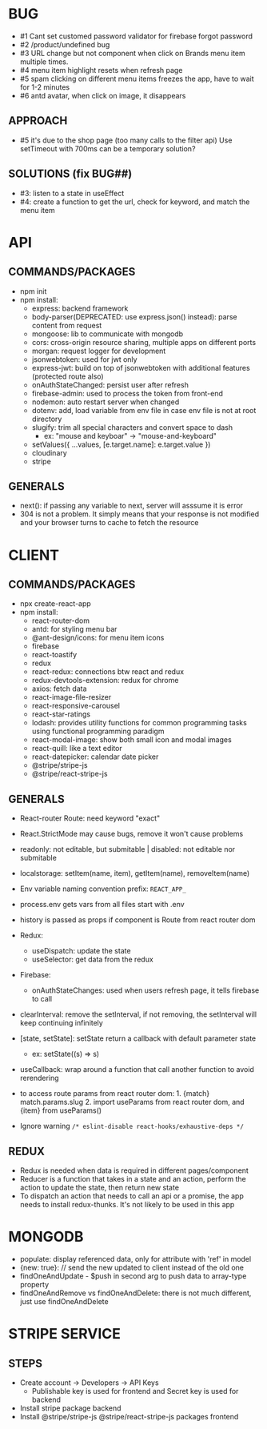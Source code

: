 # BUG

- #1 Cant set customed password validator for firebase forgot password
- #2 /product/undefined bug
- #3 URL change but not component when click on Brands menu item multiple times.
- #4 menu item highlight resets when refresh page
- #5 spam clicking on different menu items freezes the app, have to wait for 1-2 minutes
- #6 antd avatar, when click on image, it disappears

## APPROACH

- #5 it's due to the shop page (too many calls to the filter api) Use setTimeout with 700ms can be a temporary solution?

## SOLUTIONS (fix BUG##)

- #3: listen to a state in useEffect
- #4: create a function to get the url, check for keyword, and match the menu item

# API

## COMMANDS/PACKAGES

- npm init
- npm install:
  - express: backend framework
  - body-parser(DEPRECATED: use express.json() instead): parse content from request
  - mongoose: lib to communicate with mongodb
  - cors: cross-origin resource sharing, multiple apps on different ports
  - morgan: request logger for development
  - jsonwebtoken: used for jwt only
  - express-jwt: build on top of jsonwebtoken with additional features (protected route also)
  - onAuthStateChanged: persist user after refresh
  - firebase-admin: used to process the token from front-end
  - nodemon: auto restart server when changed
  - dotenv: add, load variable from env file in case env file is not at root directory
  - slugify: trim all special characters and convert space to dash
    - ex: "mouse and keyboar" -> "mouse-and-keyboard"
  - setValues({ ...values, [e.target.name]: e.target.value })
  - cloudinary
  - stripe

## GENERALS

- next(): if passing any variable to next, server will asssume it is error
- 304 is not a problem. It simply means that your response is not modified and your browser turns to cache to fetch the resource

# CLIENT

## COMMANDS/PACKAGES

- npx create-react-app
- npm install:
  - react-router-dom
  - antd: for styling menu bar
  - @ant-design/icons: for menu item icons
  - firebase
  - react-toastify
  - redux
  - react-redux: connections btw react and redux
  - redux-devtools-extension: redux for chrome
  - axios: fetch data
  - react-image-file-resizer
  - react-responsive-carousel
  - react-star-ratings
  - lodash: provides utility functions for common programming tasks using functional programming paradigm
  - react-modal-image: show both small icon and modal images
  - react-quill: like a text editor
  - react-datepicker: calendar date picker
  - @stripe/stripe-js
  - @stripe/react-stripe-js

## GENERALS

- React-router Route: need keyword "exact"
- React.StrictMode may cause bugs, remove it won't cause problems
- readonly: not editable, but submitable | disabled: not editable nor submitable
- localstorage: setItem(name, item), getItem(name), removeItem(name)
- Env variable naming convention prefix: `REACT_APP_`
- process.env gets vars from all files start with .env
- history is passed as props if component is Route from react router dom
- Redux:
  - useDispatch: update the state
  - useSelector: get data from the redux
- Firebase:
  - onAuthStateChanges: used when users refresh page, it tells firebase to call
- clearInterval: remove the setInterval, if not removing, the setInterval will keep continuing infinitely
- [state, setState]: setState return a callback with default parameter state

  - ex: setState((s) => s)

- useCallback: wrap around a function that call another function to avoid rerendering

- to access route params from react router dom: 1. {match} match.params.slug 2. import useParams from react router dom, and {item} from useParams()

- Ignore warning `/* eslint-disable react-hooks/exhaustive-deps */ `

## REDUX

- Redux is needed when data is required in different pages/component
- Reducer is a function that takes in a state and an action, perform the action to update the state, then return new state
- To dispatch an action that needs to call an api or a promise, the app needs to install redux-thunks. It's not likely to be used in this app

# MONGODB

- populate: display referenced data, only for attribute with 'ref' in model
- {new: true}: // send the new updated to client instead of the old one
- findOneAndUpdate - $push in second arg to push data to array-type property
- findOneAndRemove vs findOneAndDelete: there is not much different, just use findOneAndDelete

# STRIPE SERVICE

## STEPS

- Create account -> Developers -> API Keys
  - Publishable key is used for frontend and Secret key is used for backend
- Install stripe package backend
- Install @stripe/stripe-js @stripe/react-stripe-js packages frontend
